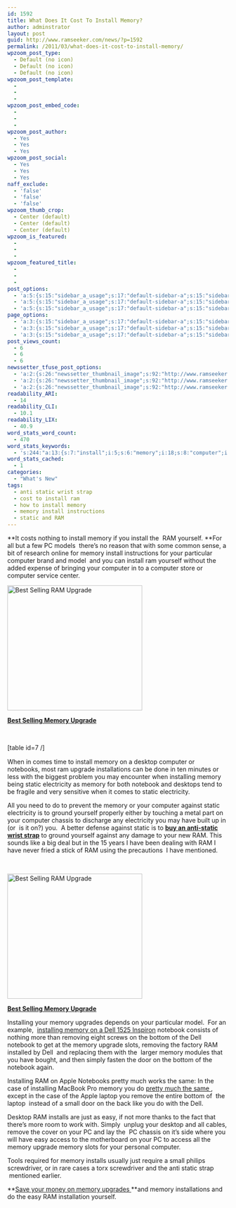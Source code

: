 ```yaml
---
id: 1592
title: What Does It Cost To Install Memory?
author: adminstrator
layout: post
guid: http://www.ramseeker.com/news/?p=1592
permalink: /2011/03/what-does-it-cost-to-install-memory/
wpzoom_post_type:
  - Default (no icon)
  - Default (no icon)
  - Default (no icon)
wpzoom_post_template:
  - 
  - 
  - 
wpzoom_post_embed_code:
  - 
  - 
  - 
wpzoom_post_author:
  - Yes
  - Yes
  - Yes
wpzoom_post_social:
  - Yes
  - Yes
  - Yes
naff_exclude:
  - 'false'
  - 'false'
  - 'false'
wpzoom_thumb_crop:
  - Center (default)
  - Center (default)
  - Center (default)
wpzoom_is_featured:
  - 
  - 
  - 
wpzoom_featured_title:
  - 
  - 
  - 
post_options:
  - 'a:5:{s:15:"sidebar_a_usage";s:17:"default-sidebar-a";s:15:"sidebar_b_usage";s:17:"default-sidebar-b";s:9:"hwa_usage";s:17:"default-headerbar";s:8:"ad_above";s:0:"";s:8:"ad_below";s:0:"";}'
  - 'a:5:{s:15:"sidebar_a_usage";s:17:"default-sidebar-a";s:15:"sidebar_b_usage";s:17:"default-sidebar-b";s:9:"hwa_usage";s:17:"default-headerbar";s:8:"ad_above";s:0:"";s:8:"ad_below";s:0:"";}'
  - 'a:5:{s:15:"sidebar_a_usage";s:17:"default-sidebar-a";s:15:"sidebar_b_usage";s:17:"default-sidebar-b";s:9:"hwa_usage";s:17:"default-headerbar";s:8:"ad_above";s:0:"";s:8:"ad_below";s:0:"";}'
page_options:
  - 'a:3:{s:15:"sidebar_a_usage";s:17:"default-sidebar-a";s:15:"sidebar_b_usage";s:17:"default-sidebar-b";s:9:"hwa_usage";s:17:"default-headerbar";}'
  - 'a:3:{s:15:"sidebar_a_usage";s:17:"default-sidebar-a";s:15:"sidebar_b_usage";s:17:"default-sidebar-b";s:9:"hwa_usage";s:17:"default-headerbar";}'
  - 'a:3:{s:15:"sidebar_a_usage";s:17:"default-sidebar-a";s:15:"sidebar_b_usage";s:17:"default-sidebar-b";s:9:"hwa_usage";s:17:"default-headerbar";}'
post_views_count:
  - 6
  - 6
  - 6
newssetter_tfuse_post_options:
  - 'a:2:{s:26:"newssetter_thumbnail_image";s:92:"http://www.ramseeker.com/wp-content/uploads/2011/03/Screen-shot-2011-03-30-at-4.56.05-PM.png";s:24:"newssetter_disable_image";s:4:"true";}'
  - 'a:2:{s:26:"newssetter_thumbnail_image";s:92:"http://www.ramseeker.com/wp-content/uploads/2011/03/Screen-shot-2011-03-30-at-4.56.05-PM.png";s:24:"newssetter_disable_image";s:4:"true";}'
  - 'a:2:{s:26:"newssetter_thumbnail_image";s:92:"http://www.ramseeker.com/wp-content/uploads/2011/03/Screen-shot-2011-03-30-at-4.56.05-PM.png";s:24:"newssetter_disable_image";s:4:"true";}'
readability_ARI:
  - 14
readability_CLI:
  - 10.1
readability_LIX:
  - 40.9
word_stats_word_count:
  - 470
word_stats_keywords:
  - 's:244:"a:13:{s:7:"install";i:5;s:6:"memory";i:18;s:8:"computer";i:8;s:7:"upgrade";i:5;s:7:"desktop";i:3;s:10:"installing";i:5;s:6:"static";i:6;s:11:"electricity";i:4;s:8:"notebook";i:4;s:7:"against";i:3;s:4:"dell";i:4;s:6:"bottom";i:3;s:4:"easy";i:3;}";'
word_stats_cached:
  - 1
categories:
  - "What's New"
tags:
  - anti static wrist strap
  - cost to install ram
  - how to install memory
  - memory install instructions
  - static and RAM
---
```

<div style="float: right; margin-right: 5px;">
</div>

<div style="float: right; margin-right: 5px;">
</div>

<div style="float: right; margin-right: 5px;">
</div>

**It costs nothing to install memory if you install the  RAM yourself. **For all but a few PC models  there&#8217;s no reason that with some common sense, a bit of research online for memory install instructions for your particular computer brand and model  and you can install ram yourself without the added expense of bringing your computer in to a computer store or computer service center.

[<img class="alignnone size-full wp-image-1595" title="Most Popular RAM Upgrade" src="http://www.ramseeker.com/wp-content/uploads/2011/03/Screen-shot-2011-03-30-at-4.56.05-PM.png" alt="Best Selling RAM Upgrade" width="307" height="284" />][1]

**[Best Selling Memory Upgrade][1]**

&nbsp;

<span style="line-height: 18px;">[table id=7 /]</span>

When in comes time to install memory on a desktop computer or notebooks, most ram upgrade installations can be done in ten minutes or less with the biggest problem you may encounter when installing memory being static electricity as memory for both notebook and desktops tend to be fragile and very sensitive when it comes to static electricity.

All you need to do to prevent the memory or your computer against static electricity is to ground yourself properly either by touching a metal part on your computer chassis to discharge any electricity you may have built up in (or  is it on?) you.  A better defense against static is to **[buy an anti-static wrist strap][2]** to ground yourself against any damage to your new RAM. This sounds like a big deal but in the 15 years I have been dealing with RAM I have never fried a stick of RAM using the precautions  I have mentioned.

&nbsp;

[<img title="Most Popular RAM Upgrade" src="http://www.ramseeker.com/wp-content/uploads/2011/03/Screen-shot-2011-03-30-at-4.56.05-PM.png" alt="Best Selling RAM Upgrade" width="307" height="284" />][1]

**[Best Selling Memory Upgrade][1]**

Installing your memory upgrades depends on your particular model.  For an example,  [installing memory on a Dell 1525 Inspiron][3] notebook consists of nothing more than removing eight screws on the bottom of the Dell notebook to get at the memory upgrade slots, removing the factory RAM installed by Dell  and replacing them with the  larger memory modules that you have bought, and then simply fasten the door on the bottom of the notebook again.

Installing RAM on Apple Notebooks pretty much works the same: In the case of installing MacBook Pro memory you do [pretty much the same ][4], except in the case of the Apple laptop you remove the entire bottom of  the laptop  instead of a small door on the back like you do with the Dell.

Desktop RAM installs are just as easy, if not more thanks to the fact that there&#8217;s more room to work with. Simply  unplug your desktop and all cables, remove the cover on your PC and lay the  PC chassis on it&#8217;s side where you will have easy access to the motherboard on your PC to access all the memory upgrade memory slots for your personal computer.

Tools required for memory installs usually just require a small philips screwdriver, or in rare cases a torx screwdriver and the anti static strap  mentioned earlier.

**[Save your money on memory upgrades ][5]**and memory installations and do the easy RAM installation yourself.

 [1]: http://www.amazon.com/gp/redirect.html?ie=UTF8&location=http%3A%2F%2Fwww.amazon.com%2Fgp%2Fbrowse%3Fie%3DUTF8%26node%3D172500%26ref_%3Dsr_tc_2_4%26qid%3D1301518536%26sr%3D8-2-tc&tag=ramseeker-20&linkCode=ur2&camp=1789&creative=390957
 [2]: http://www.amazon.com/gp/redirect.html?ie=UTF8&location=http%3A%2F%2Fwww.amazon.com%2Fs%3Fie%3DUTF8%26ref_%3Dnb_sb_ss_i_0_23%26field-keywords%3Danti%2520static%2520wrist%2520strap%26url%3Dsearch-alias%253Daps%26sprefix%3Danti%2520static%2520wrist%2520strap&tag=ramseeker-20&linkCode=ur2&camp=1789&creative=390957
 [3]: http://support.dell.com/support/edocs/systems/ins1525/en/SM/memory.htm#wp1180987 "dell memory installation"
 [4]: http://support.apple.com/kb/HT1270#link1
 [5]: http://www.ramseeker.com/crucial